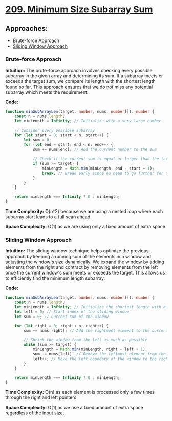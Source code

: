 # [209. Minimum Size Subarray Sum](https://leetcode.com/problems/minimum-size-subarray-sum/)

## Approaches:
- [Brute-force Approach](#brute-force-approach)
- [Sliding Window Approach](#sliding-window-approach)

### Brute-force Approach

**Intuition:**
The brute-force approach involves checking every possible subarray in the given array and determining its sum. If a subarray meets or exceeds the target sum, we compare its length with the shortest length found so far. This approach ensures that we do not miss any potential subarray which meets the requirement.

**Code:**

```typescript
function minSubArrayLen(target: number, nums: number[]): number {
    const n = nums.length;
    let minLength = Infinity; // Initialize with a very large number

    // Consider every possible subarray
    for (let start = 0; start < n; start++) {
        let sum = 0;
        for (let end = start; end < n; end++) {
            sum += nums[end]; // Add the current number to the sum
            
            // Check if the current sum is equal or larger than the target
            if (sum >= target) {
                minLength = Math.min(minLength, end - start + 1);
                break; // Break early since no need to go further for this start
            }
        }
    }

    return minLength === Infinity ? 0 : minLength;
}
```

**Time Complexity:** O(n^2) because we are using a nested loop where each subarray start leads to a full scan ahead.

**Space Complexity:** O(1) as we are using only a fixed amount of extra space.

### Sliding Window Approach

**Intuition:**
The sliding window technique helps optimize the previous approach by keeping a running sum of the elements in a window and adjusting the window's size dynamically. We expand the window by adding elements from the right and contract by removing elements from the left once the current window's sum meets or exceeds the target. This allows us to efficiently find the minimum length subarray.

**Code:**

```typescript
function minSubArrayLen(target: number, nums: number[]): number {
    const n = nums.length;
    let minLength = Infinity; // Initialize the shortest length with a large number
    let left = 0; // Start index of the sliding window
    let sum = 0; // Current sum of the window

    for (let right = 0; right < n; right++) {
        sum += nums[right]; // Add the rightmost element to the current sum

        // Shrink the window from the left as much as possible
        while (sum >= target) {
            minLength = Math.min(minLength, right - left + 1);
            sum -= nums[left]; // Remove the leftmost element from the sum
            left++; // Move the left boundary of the window to the right
        }
    }

    return minLength === Infinity ? 0 : minLength;
}
```

**Time Complexity:** O(n) as each element is processed only a few times through the right and left pointers.

**Space Complexity:** O(1) as we use a fixed amount of extra space regardless of the input size.

